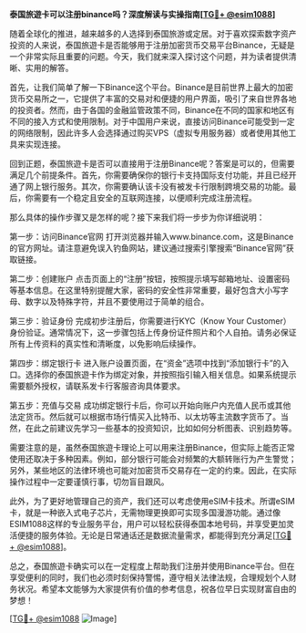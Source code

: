 **泰国旅遊卡可以注册binance吗？深度解读与实操指南[[TG💪+ @esim1088](https://t.me/s/esim1088)]**

随着全球化的推进，越来越多的人选择到泰国旅游或定居。对于喜欢探索数字资产投资的人来说，泰国旅遊卡是否能够用于注册加密货币交易平台Binance，无疑是一个非常实际且重要的问题。今天，我们就来深入探讨这个问题，并为读者提供清晰、实用的解答。

首先，让我们简单了解一下Binance这个平台。Binance是目前世界上最大的加密货币交易所之一，它提供了丰富的交易对和便捷的用户界面，吸引了来自世界各地的投资者。然而，由于各国的金融监管政策不同，Binance在不同的国家和地区有不同的接入方式和使用限制。对于中国用户来说，直接访问Binance可能受到一定的网络限制，因此许多人会选择通过购买VPS（虚拟专用服务器）或者使用其他工具来实现连接。

回到正题，泰国旅遊卡是否可以直接用于注册Binance呢？答案是可以的，但需要满足几个前提条件。首先，你需要确保你的银行卡支持国际支付功能，并且已经开通了网上银行服务。其次，你需要确认该卡没有被发卡行限制跨境交易的功能。最后，你需要有一个稳定且安全的互联网连接，以便顺利完成注册流程。

那么具体的操作步骤又是怎样的呢？接下来我们将一步步为你详细说明：

第一步：访问Binance官网
打开浏览器并输入www.binance.com，这是Binance的官方网址。请注意避免误入钓鱼网站，建议通过搜索引擎搜索“Binance官网”获取链接。

第二步：创建账户
点击页面上的“注册”按钮，按照提示填写邮箱地址、设置密码等基本信息。在这里特别提醒大家，密码的安全性非常重要，最好包含大小写字母、数字以及特殊字符，并且不要使用过于简单的组合。

第三步：验证身份
完成初步注册后，你需要进行KYC（Know Your Customer）身份验证。通常情况下，这一步骤包括上传身份证件照片和个人自拍。请务必保证所有上传资料的真实性和清晰度，以免影响后续操作。

第四步：绑定银行卡
进入账户设置页面，在“资金”选项中找到“添加银行卡”的入口。选择你的泰国旅遊卡作为绑定对象，并按照指引输入相关信息。如果系统提示需要额外授权，请联系发卡行客服咨询具体要求。

第五步：充值与交易
成功绑定银行卡后，你可以开始向账户内充值人民币或其他法定货币。然后就可以根据市场行情买入比特币、以太坊等主流数字货币了。当然，在此之前建议先学习一些基本的投资知识，比如如何分析图表、识别趋势等。

需要注意的是，虽然泰国旅遊卡理论上可以用来注册Binance，但实际上能否正常使用还取决于多种因素。例如，部分银行可能会对频繁的大额转账行为产生警觉；另外，某些地区的法律环境也可能对加密货币交易存在一定的约束。因此，在实际操作过程中一定要谨慎行事，切勿盲目跟风。

此外，为了更好地管理自己的资产，我们还可以考虑使用eSIM卡技术。所谓eSIM卡，就是一种嵌入式电子芯片，无需物理更换即可实现多国漫游功能。通过像ESIM1088这样的专业服务平台，用户可以轻松获得泰国本地号码，并享受更加灵活便捷的服务体验。无论是日常通话还是数据流量需求，都能得到充分满足[[TG💪+ @esim1088](https://t.me/s/esim1088)]。

总之，泰国旅遊卡确实可以在一定程度上帮助我们注册并使用Binance平台。但在享受便利的同时，我们也必须时刻保持警惕，遵守相关法律法规，合理规划个人财务状况。希望本文能够为大家提供有价值的参考信息，祝各位早日实现财富自由的梦想！

[[TG💪+ @esim1088](https://t.me/s/esim1088) ![Image](https://i.postimg.cc/4NQfJmqS/Snipaste-2025-05-13-00-14-12.png)]